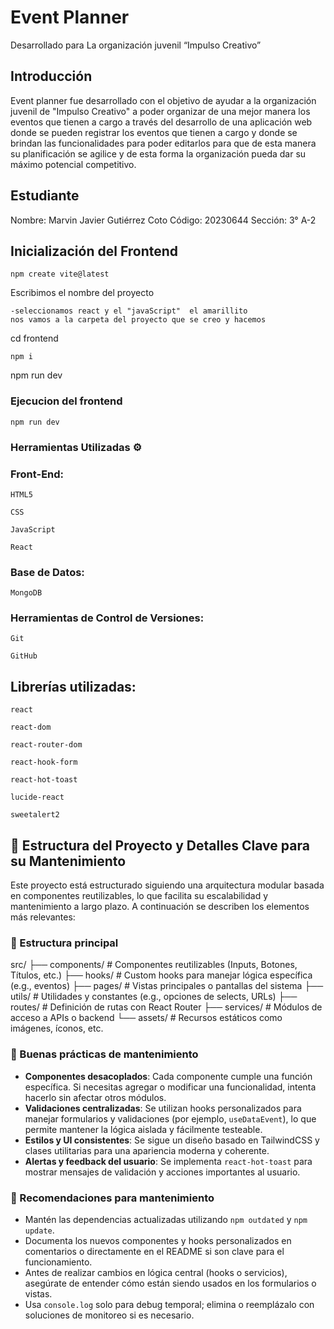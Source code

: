 # Event Planner
Desarrollado para La organización juvenil “Impulso Creativo”

## Introducción

Event planner fue desarrollado con el objetivo de ayudar a la organización juvenil de "Impulso Creativo" a poder organizar de una mejor manera los eventos que tienen a cargo a través del desarrollo de una aplicación web donde se pueden registrar los eventos que tienen a cargo y donde se brindan las funcionalidades para poder editarlos para que de esta manera su planificación se agilice y de esta forma la organización pueda dar su máximo potencial competitivo.

## Estudiante
Nombre: Marvin Javier Gutiérrez Coto 
Código: 20230644
Sección: 3° A-2

## Inicialización del Frontend
```
npm create vite@latest
```
Escribimos el nombre del proyecto
```
-seleccionamos react y el "javaScript"  el amarillito
nos vamos a la carpeta del proyecto que se creo y hacemos
```
cd frontend
```
npm i
```
npm run dev 

### Ejecucion del frontend
```
npm run dev
```

### Herramientas Utilizadas ⚙️
### Front-End:

``HTML5``

``CSS``

``JavaScript``

``React``

### Base de Datos:

``MongoDB``

### Herramientas de Control de Versiones:

``Git``

``GitHub``

## Librerías utilizadas:

``react``

``react-dom``

``react-router-dom``

``react-hook-form``

``react-hot-toast``

``lucide-react``

``sweetalert2``

## 🧱 Estructura del Proyecto y Detalles Clave para su Mantenimiento

Este proyecto está estructurado siguiendo una arquitectura modular basada en componentes reutilizables, lo que facilita su escalabilidad y mantenimiento a largo plazo. A continuación se describen los elementos más relevantes:

### 📁 Estructura principal

src/
├── components/ # Componentes reutilizables (Inputs, Botones, Títulos, etc.)
├── hooks/ # Custom hooks para manejar lógica específica (e.g., eventos)
├── pages/ # Vistas principales o pantallas del sistema
├── utils/ # Utilidades y constantes (e.g., opciones de selects, URLs)
├── routes/ # Definición de rutas con React Router
├── services/ # Módulos de acceso a APIs o backend
└── assets/ # Recursos estáticos como imágenes, íconos, etc.

### 🔁 Buenas prácticas de mantenimiento

- **Componentes desacoplados**: Cada componente cumple una función específica. Si necesitas agregar o modificar una funcionalidad, intenta hacerlo sin afectar otros módulos.
- **Validaciones centralizadas**: Se utilizan hooks personalizados para manejar formularios y validaciones (por ejemplo, `useDataEvent`), lo que permite mantener la lógica aislada y fácilmente testeable.
- **Estilos y UI consistentes**: Se sigue un diseño basado en TailwindCSS y clases utilitarias para una apariencia moderna y coherente.
- **Alertas y feedback del usuario**: Se implementa `react-hot-toast` para mostrar mensajes de validación y acciones importantes al usuario.

### 🧪 Recomendaciones para mantenimiento

- Mantén las dependencias actualizadas utilizando `npm outdated` y `npm update`.
- Documenta los nuevos componentes y hooks personalizados en comentarios o directamente en el README si son clave para el funcionamiento.
- Antes de realizar cambios en lógica central (hooks o servicios), asegúrate de entender cómo están siendo usados en los formularios o vistas.
- Usa `console.log` solo para debug temporal; elimina o reemplázalo con soluciones de monitoreo si es necesario.
